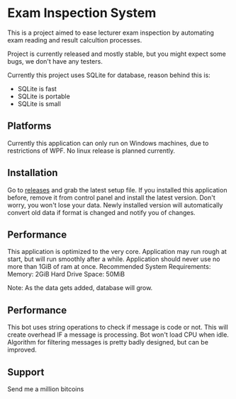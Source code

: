 # Exam Inspection System
This is a project aimed to ease lecturer exam inspection by automating exam reading and result calcultion processes.

Project is currently released and mostly stable, but you might expect some bugs, we don't have any testers.

Currently this project uses SQLite for database, reason behind this is:
- SQLite is fast
- SQLite is portable
- SQLite is small

## Platforms
Currently this application can only run on Windows machines, due to restrictions of WPF. No linux release is planned currently.

## Installation
Go to [releases](https://github.com/jangofett4/ExamInspectionSystem/releases) and grab the latest setup file.
If you installed this application before, remove it from control panel and install the latest version. Don't worry, you won't lose your data.
Newly installed version will automatically convert old data if format is changed and notify you of changes.

## Performance
This application is optimized to the very core. Application may run rough at start, but will run smoothly after a while.
Application should never use no more than 1GiB of ram at once.
Recommended System Requirements:
Memory: 2GiB
Hard Drive Space: 50MiB

Note: As the data gets added, database will grow.

## Performance
This bot uses string operations to check if message is code or not. This will create overhead IF a message is processing.
Bot won't load CPU when idle. Algorithm for filtering messages is pretty badly designed, but can be improved.

## Support

Send me a million bitcoins
